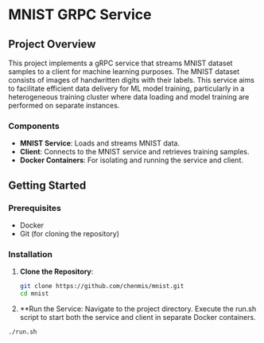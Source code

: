# MNIST GRPC Service

## Project Overview
This project implements a gRPC service that streams MNIST dataset samples to a client for machine learning purposes. The MNIST dataset consists of images of handwritten digits with their labels. This service aims to facilitate efficient data delivery for ML model training, particularly in a heterogeneous training cluster where data loading and model training are performed on separate instances.

### Components
- **MNIST Service**: Loads and streams MNIST data.
- **Client**: Connects to the MNIST service and retrieves training samples.
- **Docker Containers**: For isolating and running the service and client.

## Getting Started

### Prerequisites
- Docker
- Git (for cloning the repository)

### Installation

1. **Clone the Repository**:
   ```bash
   git clone https://github.com/chenmis/mnist.git
   cd mnist
2. **Run the Service:
  Navigate to the project directory.
  Execute the run.sh script to start both the service and client in separate Docker containers.
  ```bash
  ./run.sh
